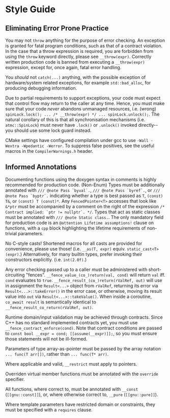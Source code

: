 # Style Guide

## Eliminating Error Prone Practice

You may not `throw` anything for the purpose of error checking.
An exception is granted for fatal program conditions, such as that of a contract violation.
In the case that a throw expression is required, you are forbidden from using the `throw` keyword directly, please see `__throw(expr)`.
Correctly written production code is banned from executing a `__throw(expr)` expression, except for, once again, fatal error handling.

You _should_ not `catch(...)` anything, with the possible exception of hardware/system related exceptions, for example  `std::bad_alloc`, for producing debugging information.

Due to partial requirements to support exceptions, your code must expect that control flow may return to the caller at any time.
Hence, you must make sure that your code _never_ abandons unmanaged resources, i.e. (wrong) `spinLock.lock(); ... /* __throw(expr) */ ... spinLock.unlock();`.
The natural corollary of this is that all synchronisation mechanisms (i.e. `atmc::SpinLock`) must never have `.lock()` or `.unlock()` invoked directly--
    you should use some lock guard instead.

CMake settings have configured compilation under gcc to use `-Wall -Wextra -Wpedantic -Werror`. To suppress false positives, see the useful macros in the `CompilerWarnings.h` header.

## Informed Annotations

Documenting functions using the doxygen syntax in comments is highly recommended for production code.
(Non-Enum) Types must be additionally annotated with ``/// @note Pass `byval`.``, ``/// @note Pass `byref`.``, or ``/// @note Pass `byptr`.`` indicating whether a type is best passed as `T`, `(const) T&`, or `(const) T (const)*`.
Any `FencedPointer<T>` accesses that look like `&*ptr` must be accompanied by a comment on the right of the expression ``/* Contract implied: `ptr != nullptr`. */``.
Types that act as static classes must be annotated with `/// @note Static class.`.
The only mandatory field for production code is an `@attention Lifetime assumptions!` clause on functions, with a `cpp` block highlighting the lifetime requirements of non-trivial parameters.

No C-style casts! Shortened macros for all casts are provided for convenience, please use those! (i.e. `__as(T, expr)` equiv. `static_cast<T>(expr)`.)
Alternatively, for many builtin types, prefer invoking their constructors explicitly. (i.e. `int(2.0f)`.)

Any error checking passed up to a caller must be administered with short-circuiting "fences".
`__fence_value_(co_)return(val, cond)` will return `val` iff. `cond` evaluates to `true`.
`__fence_result_(co_)return(rValRef, out)` will use in assignment the `Result<...>` object from `rValRef`, returning its error via `Result<...>::takeError()` in the error case,
    or otherwise, moving its result value into `out` via `Result<...>::takeValue()`.
When inside a coroutine, `co_await result` is semantically identical to `__fence_result_co_return(rValRef, out)`.

Runtime domain/input validation may be achieved through contracts. Since C++ has no standard implemented contracts yet, you must use `__fence_contract_enforce(cond)`.
Note that contract conditions are passed to `const bool __expr = cond; [[assume(__expr)]];`, so you must ensure those statements will not be ill-formed.

Parameters of type array-as-pointer must be passed by the array notation `... func(T arr[])`, rather than `... func(T* arr)`.

Where applicable and valid, `__restrict` must apply to pointers.

Overriden virtual member functions must be annotated with the `override` specifier.

All functions, where correct to, must be annotated with `__const` (`[[gnu::const]]`), or, where otherwise correct to, `__pure` (`[[gnu::pure]]`).

Where template parameters have restricted domain or constraints, they must be specified with a `requires` clause.
